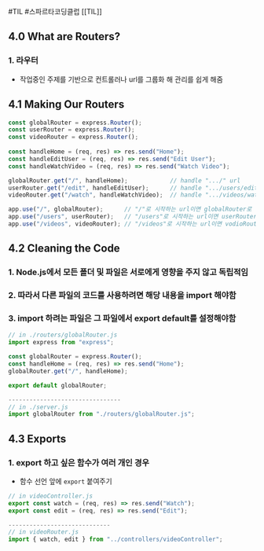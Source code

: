 #TIL #스파르타코딩클럽 [[TIL]]

## 4.0 What are Routers?
### 1. 라우터
- 작업중인 주제를 기반으로 컨트롤러나 url를 그룹화 해 관리를 쉽게 해줌


## 4.1 Making Our Routers

```Node.js
const globalRouter = express.Router();
const userRouter = express.Router();
const videoRouter = express.Router();
  
const handleHome = (req, res) => res.send("Home");
const handleEditUser = (req, res) => res.send("Edit User");
const handleWatchVideo = (req, res) => res.send("Watch Video");

globalRouter.get("/", handleHome);            // handle ".../" url
userRouter.get("/edit", handleEditUser);      // handle ".../users/edit" url
videoRouter.get("/watch", handleWatchVideo);  // handle ".../videos/watch" url

app.use("/", globalRouter);      // "/"로 시작하는 url이면 globalRouter로 이동
app.use("/users", userRouter);   // "/users"로 시작하는 url이면 userRouter로 이동
app.use("/videos", videoRouter); // "/videos"로 시작하는 url이면 vodioRouter로 이동
```



## 4.2 Cleaning the Code
### 1. Node.js에서 모든 폴더 및 파일은 서로에게 영향을 주지 않고 독립적임
### 2. 따라서 다른 파일의 코드를 사용하려면 해당 내용을 import 해야함
### 3. import 하려는 파일은 그 파일에서 export default를 설정해야함

```javascript
// in ./routers/globalRouter.js
import express from "express";

const globalRouter = express.Router();
const handleHome = (req, res) => res.send("Home");
globalRouter.get("/", handleHome);

export default globalRouter;

--------------------------------
// in ./server.js
import globalRouter from "./routers/globalRouter.js";
```



## 4.3 Exports
### 1. export 하고 싶은 함수가 여러 개인 경우
- 함수 선언 앞에 `export` 붙여주기

```javascript
// in videoController.js
export const watch = (req, res) => res.send("Watch");
export const edit = (req, res) => res.send("Edit");

-----------------------------
// in videoRouter.js
import { watch, edit } from "../controllers/videoController";
```

